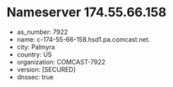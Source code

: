 # Nameserver 174.55.66.158

* as_number: 7922
* name: c-174-55-66-158.hsd1.pa.comcast.net.
* city: Palmyra
* country: US
* organization: COMCAST-7922
* version: [SECURED]
* dnssec: true
